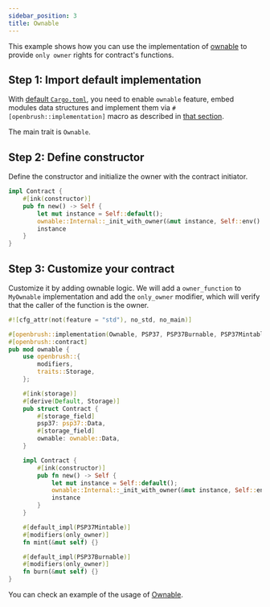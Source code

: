 ```yaml
---
sidebar_position: 3
title: Ownable
---
```


This example shows how you can use the implementation of [ownable](https://github.com/Brushfam/openbrush-contracts/tree/main/contracts/src/access/ownable) to provide `only owner` rights for contract's functions.

## Step 1: Import default implementation

With [default `Cargo.toml`](overview.md/#the-default-toml-of-your-project-with-openbrush),
you need to enable `ownable` feature, embed modules data structures and implement them via `#[openbrush::implementation]` macro
as described in [that section](overview.md/#reuse-implementation-of-traits-from-openbrush).

The main trait is `Ownable`.

## Step 2: Define constructor

Define the constructor and initialize the owner with the contract initiator.

```rust
impl Contract {
    #[ink(constructor)]
    pub fn new() -> Self {
        let mut instance = Self::default();
        ownable::Internal::_init_with_owner(&mut instance, Self::env().caller());
        instance
    }
}
```

## Step 3: Customize your contract

Customize it by adding ownable logic. We will add a `owner_function` to `MyOwnable` implementation 
and add the `only_owner` modifier, which will verify that the caller of the function is the owner.

```rust
#![cfg_attr(not(feature = "std"), no_std, no_main)]

#[openbrush::implementation(Ownable, PSP37, PSP37Burnable, PSP37Mintable)]
#[openbrush::contract]
pub mod ownable {
    use openbrush::{
        modifiers,
        traits::Storage,
    };

    #[ink(storage)]
    #[derive(Default, Storage)]
    pub struct Contract {
        #[storage_field]
        psp37: psp37::Data,
        #[storage_field]
        ownable: ownable::Data,
    }

    impl Contract {
        #[ink(constructor)]
        pub fn new() -> Self {
            let mut instance = Self::default();
            ownable::Internal::_init_with_owner(&mut instance, Self::env().caller());
            instance
        }
    }

    #[default_impl(PSP37Mintable)]
    #[modifiers(only_owner)]
    fn mint(&mut self) {}

    #[default_impl(PSP37Burnable)]
    #[modifiers(only_owner)]
    fn burn(&mut self) {}
}

```

You can check an example of the usage of [Ownable](https://github.com/Brushfam/openbrush-contracts/tree/main/examples/ownable).
